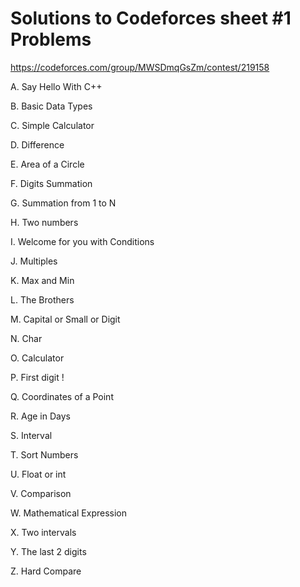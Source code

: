 
# Solutions to Codeforces sheet #1 Problems


https://codeforces.com/group/MWSDmqGsZm/contest/219158

A. Say Hello With C++

B. Basic Data Types

C. Simple Calculator

D. Difference

E. Area of a Circle

F. Digits Summation

G. Summation from 1 to N

H. Two numbers

I. Welcome for you with Conditions

J. Multiples

K. Max and Min

L. The Brothers

M. Capital or Small or Digit

N. Char

O. Calculator

P. First digit !

Q. Coordinates of a Point

R. Age in Days

S. Interval

T. Sort Numbers

U. Float or int

V. Comparison

W. Mathematical Expression

X. Two intervals

Y. The last 2 digits

Z. Hard Compare
